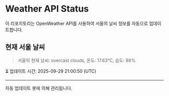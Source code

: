 
# Weather API Status

이 리포지토리는 OpenWeather API를 사용하여 서울의 날씨 정보를 자동으로 업데이트합니다.

## 현재 서울 날씨
> 서울의 현재 날씨: overcast clouds, 온도: 17.63°C, 습도: 88%

⏳ 업데이트 시간: 2025-09-29 21:00:50 (UTC)

---
자동 업데이트 봇에 의해 관리됩니다.
